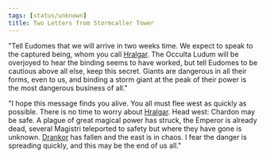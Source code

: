 ```yaml
---
tags: [status/unknown]
title: Two Letters from Stormcaller Tower
---
```



"Tell Eudomes that we will arrive in two weeks time. We expect to speak to the captured being, whom you call [Hralgar](<../../../people/giants/hralgar.md>). The Occulta Ludum will be overjoyed to hear the binding seems to have worked, but tell Eudomes to be cautious above all else, keep this secret. Giants are dangerous in all their forms, even to us, and binding a storm giant at the peak of their power is the most dangerous business of all."

"I hope this message finds you alive. You all must flee west as quickly as possible. There is no time to worry about [Hralgar](<../../../people/giants/hralgar.md>). Head west: Chardon may be safe. A plague of great magical power has struck, the Emperor is already dead, several Magistri teleported to safety but where they have gone is unknown. [Drankor](<../../../history/drankorian-era/drankor.md>) has fallen and the east is in chaos. I fear the danger is spreading quickly, and this may be the end of us all."